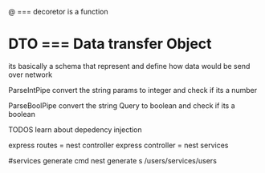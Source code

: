 @ === decoretor is a function
# DTO === Data transfer Object
its basically a schema that represent and define how data would be send over network


ParseIntPipe 
convert the string params to integer and check if its a number

ParseBoolPipe
convert the string Query to boolean and check if its a boolean

TODOS 
learn about depedency injection


express routes = nest controller
express controller = nest services

#services generate cmd 
 nest generate s /users/services/users

